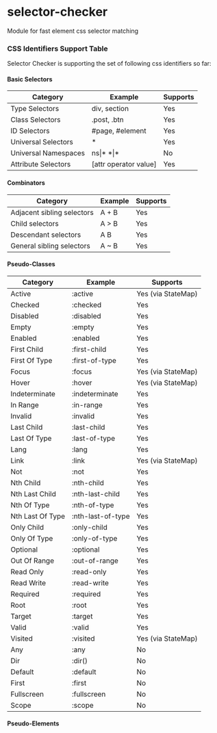 # selector-checker
Module for fast element css selector matching

### CSS Identifiers Support Table

Selector Checker is supporting the set of following css identifiers so far:

#### Basic Selectors

Category | Example | Supports
-------- | ------- | --------
Type Selectors | div, section | Yes
Class Selectors | .post, .btn | Yes
ID Selectors | #page, #element | Yes
Universal Selectors | * | Yes
Universal Namespaces | ns\|* \*\|\* | No
Attribute Selectors | \[attr operator value] | Yes

#### Combinators

Category | Example | Supports
-------- | ------- | --------
Adjacent sibling selectors | A + B | Yes
Child selectors | A > B | Yes
Descendant selectors | A B | Yes
General sibling selectors | A ~ B | Yes

#### Pseudo-Classes

Category | Example | Supports
-------- | ------- | --------
Active | :active | Yes (via StateMap)
Checked | :checked | Yes
Disabled | :disabled | Yes
Empty | :empty | Yes
Enabled | :enabled | Yes
First Child | :first-child | Yes
First Of Type | :first-of-type | Yes
Focus | :focus | Yes (via StateMap)
Hover | :hover | Yes (via StateMap)
Indeterminate | :indeterminate | Yes
In Range | :in-range | Yes
Invalid | :invalid | Yes
Last Child | :last-child | Yes
Last Of Type | :last-of-type | Yes
Lang | :lang | Yes
Link | :link | Yes (via StateMap)
Not | :not | Yes
Nth Child | :nth-child | Yes
Nth Last Child | :nth-last-child | Yes
Nth Of Type | :nth-of-type | Yes
Nth Last Of Type | :nth-last-of-type | Yes
Only Child | :only-child | Yes
Only Of Type | :only-of-type | Yes
Optional | :optional | Yes
Out Of Range | :out-of-range | Yes
Read Only | :read-only | Yes
Read Write | :read-write | Yes
Required | :required | Yes
Root | :root | Yes
Target | :target | Yes
Valid | :valid | Yes
Visited | :visited | Yes (via StateMap)
Any | :any | No
Dir | :dir() | No
Default | :default | No
First | :first | No
Fullscreen | :fullscreen | No
Scope | :scope | No

#### Pseudo-Elements